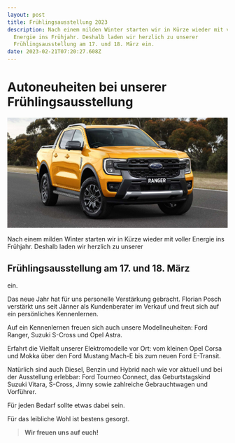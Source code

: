 ```yaml
---
layout: post
title: Frühlingsausstellung 2023
description: Nach einem milden Winter starten wir in Kürze wieder mit voller
  Energie ins Frühjahr. Deshalb laden wir herzlich zu unserer
  Frühlingsausstellung am 17. und 18. März ein.
date: 2023-02-21T07:20:27.608Z
---
```

# Autoneuheiten bei unserer Frühlingsausstellung

![Ford Ranger](/assets/uploads/2023-ranger.jpg "Der neue Ford Ranger feiert Premiere bei unserer Ausstellung.")

Nach einem milden Winter starten wir in Kürze wieder mit voller Energie ins Frühjahr.
Deshalb laden wir herzlich zu unserer 

## Frühlingsausstellung am 17. und 18. März

ein.

Das neue Jahr hat für uns personelle Verstärkung gebracht. Florian Posch verstärkt uns seit Jänner als Kundenberater im Verkauf und freut sich auf ein persönliches Kennenlernen.

Auf ein Kennenlernen freuen sich auch unsere Modellneuheiten: Ford Ranger, Suzuki
S-Cross und Opel Astra. 

Erfahrt die Vielfalt unserer Elektromodelle vor Ort: vom kleinen Opel Corsa und Mokka über den Ford Mustang Mach-E bis zum neuen Ford E-Transit. 

Natürlich sind auch Diesel, Benzin und Hybrid nach wie vor aktuell und bei der Ausstellung erlebbar: Ford Tourneo Connect, das Geburtstagskind Suzuki Vitara, S-Cross, Jimny sowie zahlreiche Gebrauchtwagen und Vorführer. 

Für jeden Bedarf sollte etwas dabei sein.

Für das leibliche Wohl ist bestens gesorgt. 

> **Wir freuen uns auf euch!**